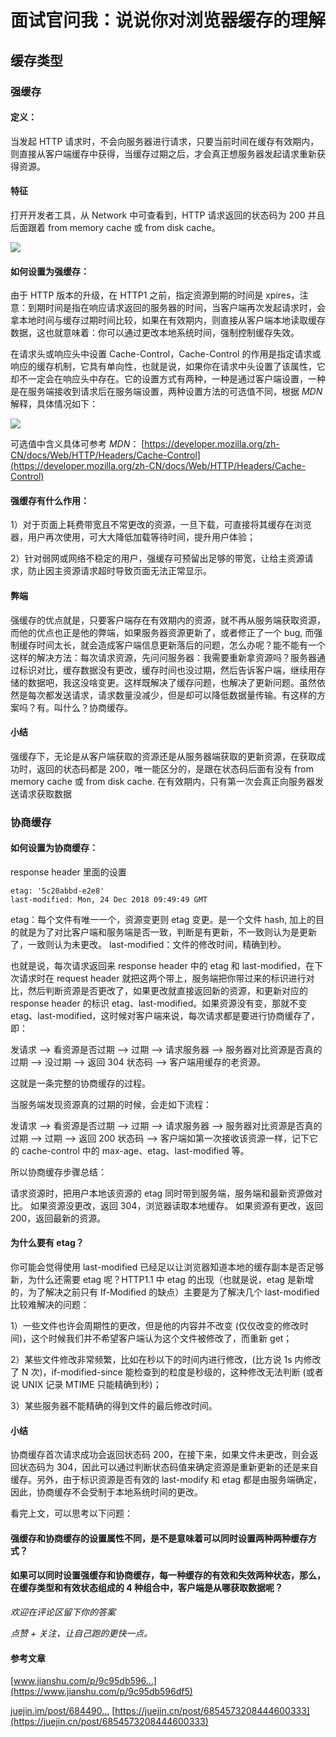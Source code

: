 # 面试官问我：说说你对浏览器缓存的理解
## 缓存类型

### 强缓存

#### 定义：

当发起 HTTP 请求时，不会向服务器进行请求，只要当前时间在缓存有效期内，则直接从客户端缓存中获得，当缓存过期之后，才会真正想服务器发起请求重新获得资源。

#### 特征

打开开发者工具，从 Network 中可查看到，HTTP 请求返回的状态码为 200 并且后面跟着 from memory cache 或 from disk cache。

![](https://p3-juejin.byteimg.com/tos-cn-i-k3u1fbpfcp/c285c124128b4c56a149a5bbf7621264~tplv-k3u1fbpfcp-zoom-1.image)

#### 如何设置为强缓存：

由于 HTTP 版本的升级，在 HTTP1 之前，指定资源到期的时间是 xpires，注意：到期时间是指在响应请求返回的服务器的时间，当客户端再次发起请求时，会拿本地时间与缓存过期时间比较，如果在有效期内，则直接从客户端本地读取缓存数据，这也就意味着：你可以通过更改本地系统时间，强制控制缓存失效。

在请求头或响应头中设置 Cache-Control，Cache-Control 的作用是指定请求或响应的缓存机制，它具有单向性，也就是说，如果你在请求中头设置了该属性，它却不一定会在响应头中存在。它的设置方式有两种，一种是通过客户端设置，一种是在服务端接收到请求后在服务端设置，两种设置方法的可选值不同，根据 _MDN_ 解释，具体情况如下：

![](https://p3-juejin.byteimg.com/tos-cn-i-k3u1fbpfcp/bf71328bb2fe40c6b73dedddf65d3acc~tplv-k3u1fbpfcp-zoom-1.image)

可选值中含义具体可参考 _MDN_： [https://developer.mozilla.org/zh-CN/docs/Web/HTTP/Headers/Cache-Control](https://developer.mozilla.org/zh-CN/docs/Web/HTTP/Headers/Cache-Control)

#### 强缓存有什么作用：

1）对于页面上耗费带宽且不常更改的资源，一旦下载，可直接将其缓存在浏览器，用户再次使用，可大大降低加载等待时间，提升用户体验；

2）针对弱网或网络不稳定的用户，强缓存可预留出足够的带宽，让给主资源请求，防止因主资源请求超时导致页面无法正常显示。

#### 弊端

强缓存的优点就是，只要客户端存在有效期内的资源，就不再从服务端获取资源，而他的优点也正是他的弊端，如果服务器资源更新了，或者修正了一个 bug, 而强制缓存时间太长，就会造成客户端信息更新落后的问题，怎么办呢？能不能有一个这样的解决方法：每次请求资源，先问问服务器：我需要重新拿资源吗？服务器通过标识对比，缓存数据没有更改，缓存时间也没过期，然后告诉客户端，继续用存储的数据吧，我这没啥变更。这样既解决了缓存问题，也解决了更新问题。虽然依然是每次都发送请求，请求数量没减少，但是却可以降低数据量传输。有这样的方案吗？有。叫什么？协商缓存。

#### 小结

强缓存下，无论是从客户端获取的资源还是从服务器端获取的更新资源，在获取成功时，返回的状态码都是 200，唯一能区分的，是跟在状态码后面有没有 from memory cache 或 from disk cache. 在有效期内，只有第一次会真正向服务器发送请求获取数据

### 协商缓存

#### 如何设置为协商缓存：

response header 里面的设置

```null
etag: '5c20abbd-e2e8'
last-modified: Mon, 24 Dec 2018 09:49:49 GMT
```

etag：每个文件有唯一一个，资源变更则 etag 变更。是一个文件 hash, 加上的目的就是为了对比客户端和服务端是否一致，判断是有更新，不一致则认为是更新了，一致则认为未更改。 last-modified：文件的修改时间，精确到秒。

也就是说，每次请求返回来 response header 中的 etag 和 last-modified，在下次请求时在 request header 就把这两个带上，服务端把你带过来的标识进行对比，然后判断资源是否更改了，如果更改就直接返回新的资源，和更新对应的 response header 的标识 etag、last-modified。如果资源没有变，那就不变 etag、last-modified，这时候对客户端来说，每次请求都是要进行协商缓存了，即：

发请求 --> 看资源是否过期 --> 过期 --> 请求服务器 --> 服务器对比资源是否真的过期 --> 没过期 --> 返回 304 状态码 --> 客户端用缓存的老资源。

这就是一条完整的协商缓存的过程。

当服务端发现资源真的过期的时候，会走如下流程：

发请求 --> 看资源是否过期 --> 过期 --> 请求服务器 --> 服务器对比资源是否真的过期 --> 过期 --> 返回 200 状态码 --> 客户端如第一次接收该资源一样，记下它的 cache-control 中的 max-age、etag、last-modified 等。

所以协商缓存步骤总结：

请求资源时，把用户本地该资源的 etag 同时带到服务端，服务端和最新资源做对比。 如果资源没更改，返回 304，浏览器读取本地缓存。 如果资源有更改，返回 200，返回最新的资源。

#### 为什么要有 etag？

你可能会觉得使用 last-modified 已经足以让浏览器知道本地的缓存副本是否足够新，为什么还需要 etag 呢？HTTP1.1 中 etag 的出现（也就是说，etag 是新增的，为了解决之前只有 If-Modified 的缺点）主要是为了解决几个 last-modified 比较难解决的问题：

1）一些文件也许会周期性的更改，但是他的内容并不改变 (仅仅改变的修改时间)，这个时候我们并不希望客户端认为这个文件被修改了，而重新 get；

2）某些文件修改非常频繁，比如在秒以下的时间内进行修改，(比方说 1s 内修改了 N 次)，if-modified-since 能检查到的粒度是秒级的，这种修改无法判断 (或者说 UNIX 记录 MTIME 只能精确到秒)；

3）某些服务器不能精确的得到文件的最后修改时间。

#### 小结

协商缓存首次请求成功会返回状态码 200，在接下来，如果文件未更改，则会返回状态码为 304，因此可以通过判断状态码值来确定资源是重新更新的还是来自缓存。另外，由于标识资源是否有效的 last-modify 和 etag 都是由服务端确定，因此，协商缓存不会受制于本地系统时间的更改。

看完上文，可以思考以下问题：

#### 强缓存和协商缓存的设置属性不同，是不是意味着可以同时设置两种两种缓存方式？

#### 如果可以同时设置强缓存和协商缓存，每一种缓存的有效和失效两种状态，那么，在缓存类型和有效状态组成的 4 种组合中，客户端是从哪获取数据呢？

_欢迎在评论区留下你的答案_

_点赞 + 关注，让自己跑的更快一点。_

#### 参考文章

[www.jianshu.com/p/9c95db596…](https://www.jianshu.com/p/9c95db596df5)

[juejin.im/post/684490…](https://juejin.im/post/6844903592164343821) 
 [https://juejin.cn/post/6854573208444600333](https://juejin.cn/post/6854573208444600333)
